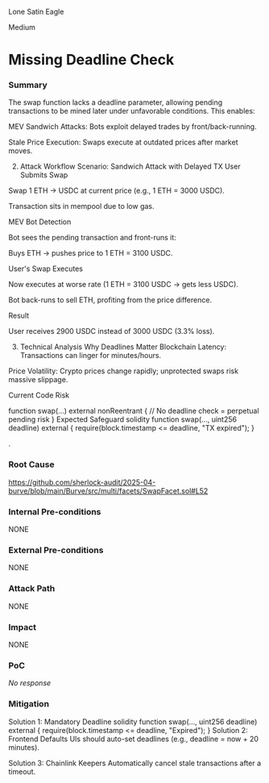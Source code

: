 Lone Satin Eagle

Medium

# Missing Deadline Check

### Summary

The swap function lacks a deadline parameter, allowing pending transactions to be mined later under unfavorable conditions. This enables:

MEV Sandwich Attacks: Bots exploit delayed trades by front/back-running.

Stale Price Execution: Swaps execute at outdated prices after market moves.


2. Attack Workflow
Scenario: Sandwich Attack with Delayed TX
User Submits Swap

Swap 1 ETH → USDC at current price (e.g., 1 ETH = 3000 USDC).

Transaction sits in mempool due to low gas.

MEV Bot Detection

Bot sees the pending transaction and front-runs it:

Buys ETH → pushes price to 1 ETH = 3100 USDC.

User's Swap Executes

Now executes at worse rate (1 ETH = 3100 USDC → gets less USDC).

Bot back-runs to sell ETH, profiting from the price difference.

Result

User receives 2900 USDC instead of 3000 USDC (3.3% loss).

3. Technical Analysis
Why Deadlines Matter
Blockchain Latency: Transactions can linger for minutes/hours.

Price Volatility: Crypto prices change rapidly; unprotected swaps risk massive slippage.

Current Code Risk

function swap(...) external nonReentrant {
    // No deadline check = perpetual pending risk
}
Expected Safeguard
solidity
function swap(..., uint256 deadline) external {
    require(block.timestamp <= deadline, "TX expired");
}





.



### Root Cause

https://github.com/sherlock-audit/2025-04-burve/blob/main/Burve/src/multi/facets/SwapFacet.sol#L52

### Internal Pre-conditions

NONE

### External Pre-conditions

NONE

### Attack Path

NONE

### Impact

NONE

### PoC

_No response_

### Mitigation

Solution 1: Mandatory Deadline
solidity
function swap(..., uint256 deadline) external {
    require(block.timestamp <= deadline, "Expired");
}
Solution 2: Frontend Defaults
UIs should auto-set deadlines (e.g., deadline = now + 20 minutes).

Solution 3: Chainlink Keepers
Automatically cancel stale transactions after a timeout.
